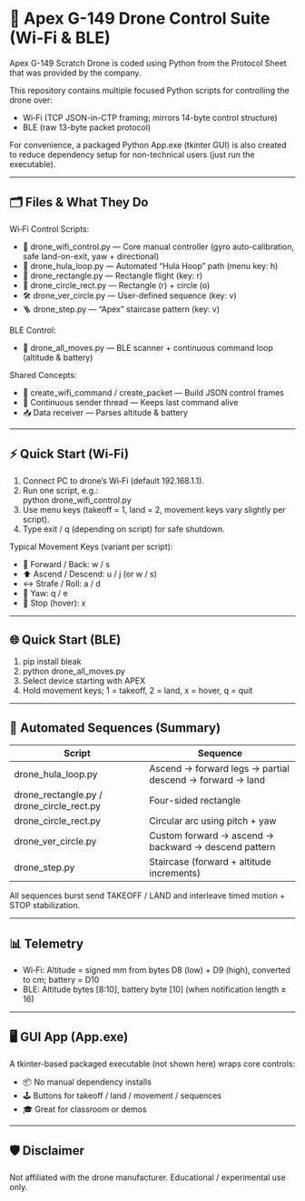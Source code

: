 # 🚁 Apex G-149 Drone Control Suite (Wi‑Fi & BLE)

Apex G-149 Scratch Drone is coded using Python from the Protocol Sheet that was provided by the company.

This repository contains multiple focused Python scripts for controlling the drone over:
- Wi‑Fi (TCP JSON-in-CTP framing; mirrors 14-byte control structure)
- BLE (raw 13-byte packet protocol)

For convenience, a packaged Python App.exe (tkinter GUI) is also created to reduce dependency setup for non-technical users (just run the executable).

---

## 🗂️ Files & What They Do

Wi‑Fi Control Scripts:
- 🧭 drone_wifi_control.py — Core manual controller (gyro auto-calibration, safe land-on-exit, yaw + directional)
- 🎯 drone_hula_loop.py — Automated “Hula Hoop” path (menu key: h)
- 🔷 drone_rectangle.py — Rectangle flight (key: r)
- 🔄 drone_circle_rect.py — Rectangle (r) + circle (o)
- 🛠️ drone_ver_circle.py — User-defined sequence (key: v)
- 🪜 drone_step.py — “Apex” staircase pattern (key: v)

BLE Control:
- 📡 drone_all_moves.py — BLE scanner + continuous command loop (altitude & battery)

Shared Concepts:
- 🧱 create_wifi_command / create_packet — Build JSON control frames
- 🔁 Continuous sender thread — Keeps last command alive
- 📥 Data receiver — Parses altitude & battery

---

## ⚡ Quick Start (Wi‑Fi)

1. Connect PC to drone’s Wi‑Fi (default 192.168.1.1).
2. Run one script, e.g.:  
   python drone_wifi_control.py  
3. Use menu keys (takeoff = 1, land = 2, movement keys vary slightly per script).
4. Type exit / q (depending on script) for safe shutdown.

Typical Movement Keys (variant per script):
- 🚀 Forward / Back: w / s
- ⬆️ Ascend / Descend: u / j (or w / s)
- ↔️ Strafe / Roll: a / d
- 🧭 Yaw: q / e
- 🛑 Stop (hover): x

---

## 🌐 Quick Start (BLE)

1. pip install bleak
2. python drone_all_moves.py
3. Select device starting with APEX
4. Hold movement keys; 1 = takeoff, 2 = land, x = hover, q = quit

---

## 🤖 Automated Sequences (Summary)

| Script | Sequence |
|--------|----------|
| drone_hula_loop.py | Ascend → forward legs → partial descend → forward → land |
| drone_rectangle.py / drone_circle_rect.py | Four-sided rectangle |
| drone_circle_rect.py | Circular arc using pitch + yaw |
| drone_ver_circle.py | Custom forward → ascend → backward → descend pattern |
| drone_step.py | Staircase (forward + altitude increments) |

All sequences burst send TAKEOFF / LAND and interleave timed motion + STOP stabilization.

---

## 📊 Telemetry

- Wi‑Fi: Altitude = signed mm from bytes D8 (low) + D9 (high), converted to cm; battery = D10
- BLE: Altitude bytes [8:10], battery byte [10] (when notification length ≥ 16)

---

## 🖥️ GUI App (App.exe)
A tkinter-based packaged executable (not shown here) wraps core controls:
- 📦 No manual dependency installs
- 🕹️ Buttons for takeoff / land / movement / sequences
- 🎓 Great for classroom or demos

---

## 🛡️ Disclaimer
Not affiliated with the drone manufacturer. Educational / experimental use only.
